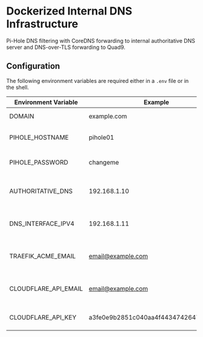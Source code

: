 # Dockerized Internal DNS Infrastructure
Pi-Hole DNS filtering with CoreDNS forwarding to internal authoritative DNS server and DNS-over-TLS forwarding to Quad9.

## Configuration
The following environment variables are required either in a `.env` file or in the shell.

| Environment Variable | Example                               | Description     |
|---                   |---                                    |---              |
| DOMAIN               | example.com                           | Internal domain. |
| PIHOLE_HOSTNAME      | pihole01                              | Hostname of Pi-Hole container. |
| PIHOLE_PASSWORD      | changeme                              | Pi-Hole admin UI password. |
| AUTHORITATIVE_DNS    | 192.168.1.10                          | IP address of internal authoritative DNS server. |
| DNS_INTERFACE_IPV4   | 192.168.1.11                          | Local IP address to bind Pi-Hole DNS. |
| TRAEFIK_ACME_EMAIL   | email@example.com                     | Email address to register with LetsEncrypt |
| CLOUDFLARE_API_EMAIL | email@example.com                     | Cloudflare API account email address |
| CLOUDFLARE_API_KEY   | a3fe0e9b2851c040aa4f4434742647abbfc80 | Cloudflare API account key |
